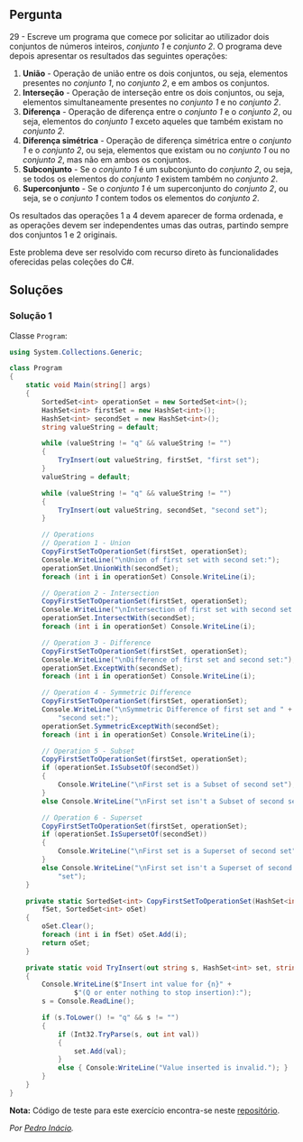 ## Pergunta

29 - Escreve um programa que comece por solicitar ao utilizador dois conjuntos
de números inteiros, _conjunto 1_ e _conjunto 2_. O programa deve depois
apresentar os resultados das seguintes operações:

1. **União** - Operação de união entre os dois conjuntos, ou seja, elementos
   presentes no _conjunto 1_, no _conjunto 2_, e em ambos os conjuntos.
2. **Interseção** - Operação de interseção entre os dois conjuntos, ou seja,
   elementos simultaneamente presentes no _conjunto 1_ e no _conjunto 2_.
3. **Diferença** -  Operação de diferença entre o  _conjunto 1_ e o _conjunto
   2_, ou seja, elementos do _conjunto 1_ exceto aqueles que também existam no
   _conjunto 2_.
4. **Diferença simétrica** - Operação de diferença simétrica entre o _conjunto
   1_ e o _conjunto 2_, ou seja, elementos que existam ou no _conjunto 1_ ou
   no _conjunto 2_, mas não em ambos os conjuntos.
5. **Subconjunto** - Se o _conjunto 1_ é um subconjunto do _conjunto 2_, ou
   seja, se todos os elementos do _conjunto 1_ existem também no  _conjunto
   2_.
6. **Superconjunto** - Se o _conjunto 1_ é um superconjunto do _conjunto 2_,
   ou seja, se o _conjunto 1_ contem todos os elementos do  _conjunto 2_.

Os resultados das operações 1 a 4 devem aparecer de forma ordenada, e as
operações devem ser independentes umas das outras, partindo sempre dos
conjuntos 1 e 2 originais.

Este problema deve ser resolvido com recurso direto às funcionalidades
oferecidas pelas coleções do C#.

## Soluções

### Solução 1

Classe `Program`:

```cs
using System.Collections.Generic;

class Program
{
    static void Main(string[] args)
    {
        SortedSet<int> operationSet = new SortedSet<int>();
        HashSet<int> firstSet = new HashSet<int>();
        HashSet<int> secondSet = new HashSet<int>();
        string valueString = default;

        while (valueString != "q" && valueString != "")
        {
            TryInsert(out valueString, firstSet, "first set");
        }
        valueString = default;

        while (valueString != "q" && valueString != "")
        {
            TryInsert(out valueString, secondSet, "second set");
        }

        // Operations
        // Operation 1 - Union
        CopyFirstSetToOperationSet(firstSet, operationSet);
        Console.WriteLine("\nUnion of first set with second set:");
        operationSet.UnionWith(secondSet);
        foreach (int i in operationSet) Console.WriteLine(i);

        // Operation 2 - Intersection
        CopyFirstSetToOperationSet(firstSet, operationSet);
        Console.WriteLine("\nIntersection of first set with second set:");
        operationSet.IntersectWith(secondSet);
        foreach (int i in operationSet) Console.WriteLine(i);

        // Operation 3 - Difference
        CopyFirstSetToOperationSet(firstSet, operationSet);
        Console.WriteLine("\nDifference of first set and second set:");
        operationSet.ExceptWith(secondSet);
        foreach (int i in operationSet) Console.WriteLine(i);

        // Operation 4 - Symmetric Difference
        CopyFirstSetToOperationSet(firstSet, operationSet);
        Console.WriteLine("\nSymmetric Difference of first set and " +
            "second set:");
        operationSet.SymmetricExceptWith(secondSet);
        foreach (int i in operationSet) Console.WriteLine(i);

        // Operation 5 - Subset
        CopyFirstSetToOperationSet(firstSet, operationSet);
        if (operationSet.IsSubsetOf(secondSet))
        {
            Console.WriteLine("\nFirst set is a Subset of second set");
        }
        else Console.WriteLine("\nFirst set isn't a Subset of second set");

        // Operation 6 - Superset
        CopyFirstSetToOperationSet(firstSet, operationSet);
        if (operationSet.IsSupersetOf(secondSet))
        {
            Console.WriteLine("\nFirst set is a Superset of second set");
        }
        else Console.WriteLine("\nFirst set isn't a Superset of second " +
            "set");
    }

    private static SortedSet<int> CopyFirstSetToOperationSet(HashSet<int> 
        fSet, SortedSet<int> oSet)
    {
        oSet.Clear();
        foreach (int i in fSet) oSet.Add(i);
        return oSet;
    }

    private static void TryInsert(out string s, HashSet<int> set, string n)
    {
        Console.WriteLine($"Insert int value for {n}" +
                $"(Q or enter nothing to stop insertion):");
        s = Console.ReadLine();

        if (s.ToLower() != "q" && s != "")
        {
            if (Int32.TryParse(s, out int val))
            {
                set.Add(val);
            }
            else { Console:WriteLine("Value inserted is invalid."); }
        }
    }
}
```

**Nota:** Código de teste para este exercício encontra-se neste
[repositório](https://github.com/PmaiWoW/LP2_Github_Exercises).

*Por [Pedro Inácio](https://github.com/PmaiWoW).*